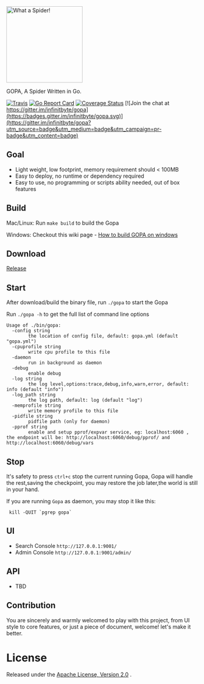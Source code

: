 <img width="200" alt="What a Spider!" src="https://raw.githubusercontent.com/infinitbyte/gopa/master/static/assets/img/logo.svg?sanitize=true">

GOPA, A Spider Written in Go.

[![Travis](https://travis-ci.org/infinitbyte/gopa.svg?branch=master)](https://travis-ci.org/infinitbyte/gopa)
[![Go Report Card](https://goreportcard.com/badge/github.com/infinitbyte/gopa)](https://goreportcard.com/report/github.com/infinitbyte/gopa)
[![Coverage Status](https://coveralls.io/repos/github/infinitbyte/gopa/badge.svg?branch=master)](https://coveralls.io/github/infinitbyte/gopa?branch=master)
[![Join the chat at https://gitter.im/infinitbyte/gopa](https://badges.gitter.im/infinitbyte/gopa.svg)](https://gitter.im/infinitbyte/gopa?utm_source=badge&utm_medium=badge&utm_campaign=pr-badge&utm_content=badge)


## Goal

* Light weight, low footprint, memory requirement should < 100MB
* Easy to deploy, no runtime or dependency required
* Easy to use, no programming or scripts ability needed, out of box features


## Build

Mac/Linux: Run `make build` to build the Gopa

Windows:  Checkout this wiki page - [How to build GOPA on windows](https://github.com/infinitbyte/gopa/wiki/How-to-build-GOPA-on-windows)


## Download

[Release](https://github.com/infinitbyte/gopa/releases)


## Start

After download/build the binary file, run `./gopa` to start the Gopa 

Run `./gopa -h` to get the full list of command line options

```
Usage of ./bin/gopa:
  -config string
        the location of config file, default: gopa.yml (default "gopa.yml")
  -cpuprofile string
        write cpu profile to this file
  -daemon
        run in background as daemon
  -debug
        enable debug
  -log string
        the log level,options:trace,debug,info,warn,error, default: info (default "info")
  -log_path string
        the log path, default: log (default "log")
  -memprofile string
        write memory profile to this file
  -pidfile string
        pidfile path (only for daemon)
  -pprof string
        enable and setup pprof/expvar service, eg: localhost:6060 , the endpoint will be: http://localhost:6060/debug/pprof/ and http://localhost:6060/debug/vars
```


## Stop

It's safety to press `ctrl+c` stop the current running Gopa, Gopa will handle the rest,saving the checkpoint,
you may restore the job later,the world is still in your hand.

If you are running `Gopa` as daemon, you may stop it like this:

```
 kill -QUIT `pgrep gopa`
```

## UI

* Search Console `http://127.0.0.1:9001/`
* Admin Console  `http://127.0.0.1:9001/admin/`

## API

* TBD

## Contribution

You are sincerely and warmly welcomed to play with this project,
from UI style to core features,
or just a piece of document,
welcome! let's make it better.


License
=======
Released under the [Apache License, Version 2.0](https://github.com/infinitbyte/gopa/blob/master/LICENSE) .

